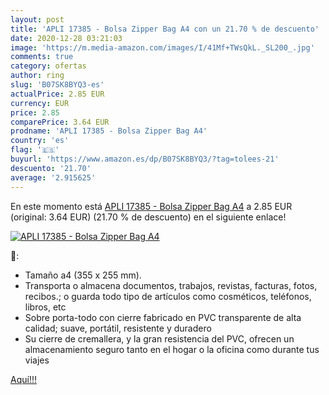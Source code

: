 ```yaml
---
layout: post
title: 'APLI 17385 - Bolsa Zipper Bag A4 con un 21.70 % de descuento'
date: 2020-12-28 03:21:03
image: 'https://m.media-amazon.com/images/I/41Mf+TWsQkL._SL200_.jpg'
comments: true
category: ofertas
author: ring
slug: 'B07SK8BYQ3-es'
actualPrice: 2.85 EUR
currency: EUR
price: 2.85
comparePrice: 3.64 EUR
prodname: 'APLI 17385 - Bolsa Zipper Bag A4'
country: 'es'
flag: '🇪🇸'
buyurl: 'https://www.amazon.es/dp/B07SK8BYQ3/?tag=tolees-21'
descuento: '21.70'
average: '2.915625'
---
```


En este momento está [APLI 17385 - Bolsa Zipper Bag A4](https://www.amazon.es/dp/B07SK8BYQ3/?tag=tolees-21) a 2.85 EUR (original: 3.64 EUR) (21.70 %  de descuento) en el siguiente enlace!

[![APLI 17385 - Bolsa Zipper Bag A4](https://m.media-amazon.com/images/I/41Mf+TWsQkL._SL200_.jpg)](https://www.amazon.es/dp/B07SK8BYQ3/?tag=tolees-21)

🔎:

- Tamaño a4 (355 x 255 mm).
- Transporta o almacena documentos, trabajos, revistas, facturas, fotos, recibos.; o guarda todo tipo de artículos como cosméticos, teléfonos, libros, etc
- Sobre porta-todo con cierre fabricado en PVC transparente de alta calidad; suave, portátil, resistente y duradero
- Su cierre de cremallera, y la gran resistencia del PVC, ofrecen un almacenamiento seguro tanto en el hogar o la oficina como durante tus viajes

[Aquí!!!](https://www.amazon.es/dp/B07SK8BYQ3/?tag=tolees-21)
